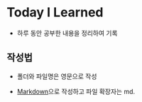 # Today I Learned

* 하루 동안 공부한 내용을 정리하여 기록

## 작성법

* 폴더와 파일명은 영문으로 작성

* [Markdown](https://github.com/cchhooinaa/TIL/blob/main/ETC/Markdown.md)으로 작성하고 파일 확장자는 md.
